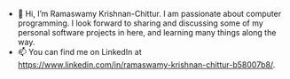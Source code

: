 - 👋 Hi, I’m Ramaswamy Krishnan-Chittur. I am passionate about computer programming. I look forward to sharing and discussing some of my personal software projects in here, and learning many things along the way.
- 📫 You can find me on LinkedIn at https://www.linkedin.com/in/ramaswamy-krishnan-chittur-b58007b8/.

<!---
krishnanchittur/krishnanchittur is a ✨ special ✨ repository because its `README.md` (this file) appears on your GitHub profile.
You can click the Preview link to take a look at your changes.
--->
